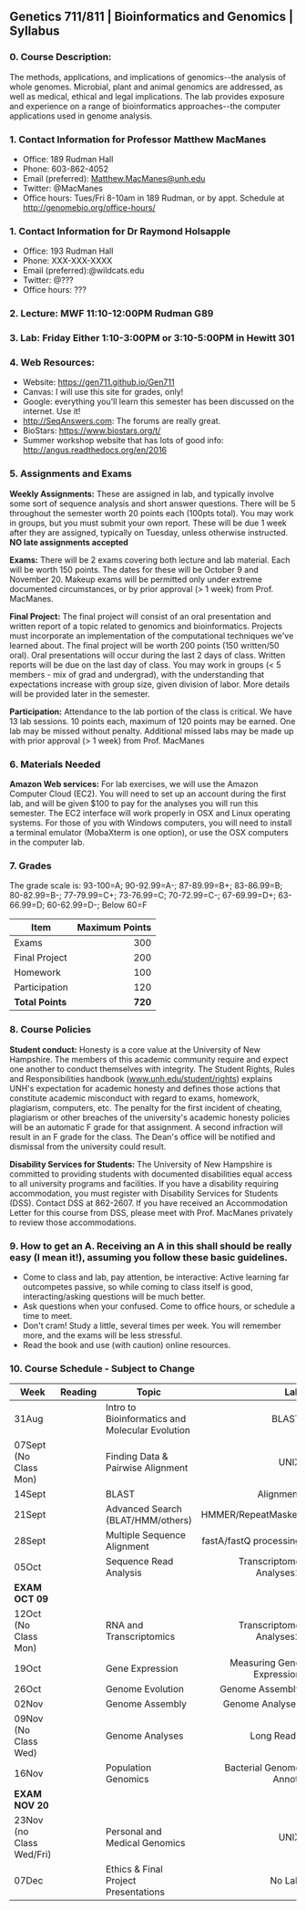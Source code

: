 ## Genetics 711/811 | Bioinformatics and Genomics | Syllabus


### 0. Course Description:

The methods, applications, and implications of genomics--the analysis of whole genomes. Microbial, plant and animal genomics are addressed, as well as medical, ethical and legal implications. The lab provides exposure and experience on a range of bioinformatics approaches--the computer applications used in genome analysis.

### 1. Contact Information for Professor Matthew MacManes

- Office: 189 Rudman Hall
- Phone: 603-862-4052
- Email (preferred): Matthew.MacManes@unh.edu
- Twitter: @MacManes
- Office hours: Tues/Fri 8-10am in 189 Rudman, or by appt. Schedule at http://genomebio.org/office-hours/


### 1. Contact Information for Dr Raymond Holsapple

- Office: 193 Rudman Hall
- Phone: XXX-XXX-XXXX
- Email (preferred):@wildcats.edu
- Twitter: @???
- Office hours: ???


### 2. Lecture: MWF 11:10-12:00PM Rudman G89
### 3. Lab: Friday Either 1:10-3:00PM or 3:10-5:00PM in Hewitt 301
### 4. Web Resources:

- Website: https://gen711.github.io/Gen711
- Canvas: I will use this site for grades, only!
- Google: everything you'll learn this semester has been discussed on the internet. Use it!
- http://SeqAnswers.com: The forums are really great.
- BioStars: https://www.biostars.org/t/
- Summer workshop website that has lots of good info: http://angus.readthedocs.org/en/2016

### 5. Assignments and Exams

**Weekly Assignments:** These are assigned in lab, and typically involve some sort of sequence analysis and short answer questions. There will be 5 throughout the semester worth 20 points each (100pts total). You may work in groups, but you must submit your own report. These will be due 1 week after they are assigned, typically on Tuesday, unless otherwise instructed. **NO late assignments accepted**

**Exams:** There will be 2 exams covering both lecture and lab material. Each will be worth 150 points. The dates for these will be October 9 and November 20. Makeup exams will be permitted only under extreme documented circumstances, or by prior approval (> 1 week) from Prof. MacManes.

**Final Project:** The final project will consist of an oral presentation and written report of a topic related to genomics and bioinformatics. Projects must incorporate an implementation of the computational techniques we've learned about. The final project will be worth 200 points (150 written/50 oral). Oral presentations will occur during the last 2 days of class. Written reports will be due on the last day of class. You may work in groups (< 5 members - mix of grad and undergrad), with the understanding that expectations increase with group size, given division of labor. More details will be provided later in the semester.

**Participation:** Attendance to the lab portion of the class is critical. We have 13 lab sessions. 10 points each, maximum of 120 points may be earned. One lab may be missed without penalty. Additional missed labs may be made up with prior approval (> 1 week) from Prof. MacManes

### 6. Materials Needed

**Amazon Web services:** For lab exercises, we will use the Amazon Computer Cloud (EC2). You will need to set up an account during the first lab, and will be given $100 to pay for the analyses you will run this semester. The EC2 interface will work properly in OSX and Linux operating systems. For those of you with Windows computers, you will need to install a terminal emulator (MobaXterm is one option), or use the OSX computers in the computer lab.

### 7. Grades

The grade scale is: 93-100=A; 90-92.99=A-; 87-89.99=B+; 83-86.99=B; 80-82.99=B-; 77-79.99=C+; 73-76.99=C; 70-72.99=C-; 67-69.99=D+; 63-66.99=D; 60-62.99=D-; Below 60=F

| Item           |Maximum Points
|-----|-----:|    
|Exams          |300
|Final Project  |200
|Homework       |100  
|Participation  |120  
|**Total Points**   |**720**

### 8. Course Policies

**Student conduct:** Honesty is a core value at the University of New Hampshire.  The members of this academic community require and expect one another to conduct themselves with integrity.  The Student Rights, Rules and Responsibilities handbook (www.unh.edu/student/rights) explains UNH's expectation for academic honesty and defines those actions that constitute academic misconduct with regard to exams, homework, plagiarism, computers, etc.  The penalty for the first incident of cheating, plagiarism or other breaches of the university's academic honesty policies will be an automatic F grade for that assignment.  A second infraction will result in an F grade for the class.  The Dean's office will be notified and dismissal from the university could result.

**Disability Services for Students:** The University of New Hampshire is committed to providing students with documented disabilities equal access to all university programs and facilities.  If you have a disability requiring accommodation, you must register with Disability Services for Students (DSS).  Contact DSS at 862-2607.  If you have received an Accommodation Letter for this course from DSS, please meet with Prof. MacManes privately to review those accommodations.

### 9. How to get an A. Receiving an A in this shall should be really easy (I mean it!), assuming you follow these basic guidelines.

- Come to class and lab, pay attention, be interactive: Active learning far outcompetes passive, so while coming to class itself is good, interacting/asking questions will be much better.
- Ask questions when your confused. Come to office hours, or schedule a time to meet.
- Don't cram! Study a little, several times per week. You will remember more, and the exams will be less stressful.
- Read the book and use (with caution) online resources.

### 10. Course Schedule - Subject to Change


|  Week                     |  Reading   | Topic                                           |    Lab                     |
|---------------------------|------------|-------------------------------------------------|----------------------------:|
| 31Aug                     |            | Intro to Bioinformatics and Molecular Evolution | BLAST                      |
| 07Sept (No Class Mon)     |            | Finding Data \& Pairwise Alignment              | UNIX                       |
| 14Sept                    |            | BLAST                                           | Alignment                  |
| 21Sept                    |            | Advanced Search (BLAT/HMM/others)               | HMMER/RepeatMasker         |
| 28Sept                    |            | Multiple Sequence Alignment                     | fastA/fastQ processing     |
| 05Oct                     |            | Sequence Read Analysis                          | Transcriptome Analyses1    |
| **EXAM OCT 09**                                                                                                       |
| 12Oct (No Class Mon)      |            | RNA and Transcriptomics                         | Transcriptome Analyses2    |
| 19Oct                     |            | Gene Expression                                 | Measuring Gene Expression  |
| 26Oct                     |            | Genome Evolution                                | Genome Assembly            |
| 02Nov                     |            | Genome Assembly                                 | Genome Analyses            |
| 09Nov (No Class Wed)      |            | Genome Analyses                                 | Long Reads                 |
| 16Nov                     |            | Population Genomics                             | Bacterial Genome Annot.    |
| **EXAM NOV 20**                                                                                                       |
| 23Nov (no Class Wed/Fri)  |            | Personal and Medical Genomics                   | UNIX                       |
| 07Dec                     |            | Ethics & Final Project Presentations            | No Lab                     |
